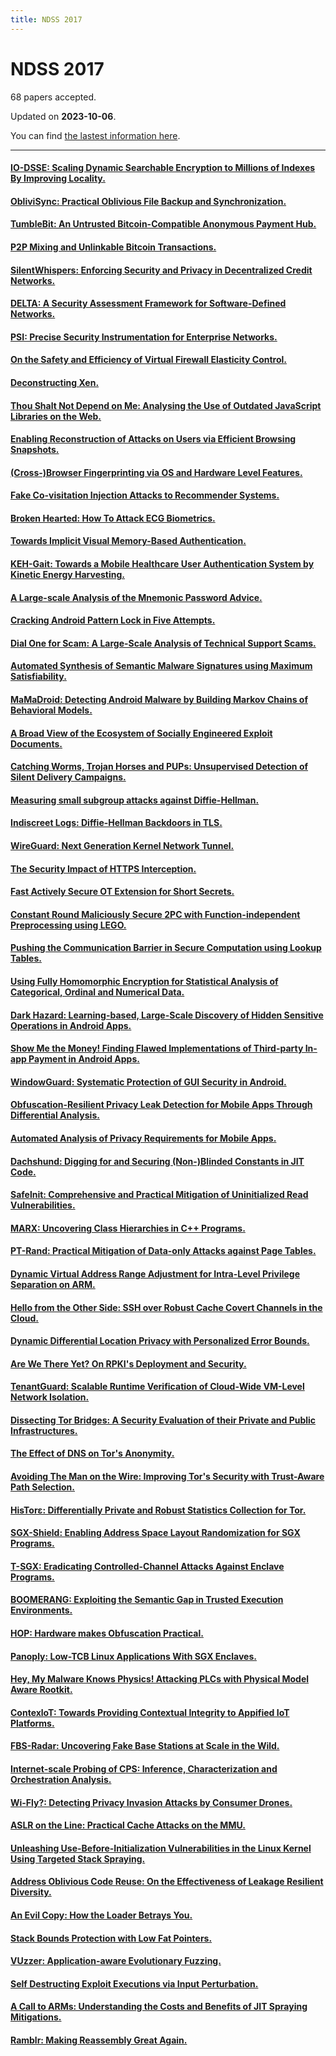 ```yaml
---
title: NDSS 2017
---
```


# NDSS 2017

68 papers accepted.

Updated on **2023-10-06**.



You can find [the lastest information here](https://dblp.org/db/conf/ndss/ndss2017.html).

---

#### [IO-DSSE: Scaling Dynamic Searchable Encryption to Millions of Indexes By Improving Locality.](https://www.ndss-symposium.org/ndss2017/ndss-2017-programme/io-dsse-scaling-dynamic-searchable-encryption-millions-indexes-improving-locality/)

#### [ObliviSync: Practical Oblivious File Backup and Synchronization.](https://www.ndss-symposium.org/ndss2017/ndss-2017-programme/oblivisync-practical-oblivious-file-backup-and-synchronization/)

#### [TumbleBit: An Untrusted Bitcoin-Compatible Anonymous Payment Hub.](https://www.ndss-symposium.org/ndss2017/ndss-2017-programme/tumblebit-untrusted-bitcoin-compatible-anonymous-payment-hub/)

#### [P2P Mixing and Unlinkable Bitcoin Transactions.](https://www.ndss-symposium.org/ndss2017/ndss-2017-programme/p2p-mixing-and-unlinkable-bitcoin-transactions/)

#### [SilentWhispers: Enforcing Security and Privacy in Decentralized Credit Networks.](https://www.ndss-symposium.org/ndss2017/ndss-2017-programme/silentwhispers-enforcing-security-and-privacy-decentralized-credit-networks/)

#### [DELTA: A Security Assessment Framework for Software-Defined Networks.](https://www.ndss-symposium.org/ndss2017/ndss-2017-programme/delta-security-assessment-framework-software-defined-networks/)

#### [PSI: Precise Security Instrumentation for Enterprise Networks.](https://www.ndss-symposium.org/ndss2017/ndss-2017-programme/psi-precise-security-instrumentation-enterprise-networks/)

#### [On the Safety and Efficiency of Virtual Firewall Elasticity Control.](https://www.ndss-symposium.org/ndss2017/ndss-2017-programme/safety-and-efficiency-virtual-firewall-elasticity-control/)

#### [Deconstructing Xen.](https://www.ndss-symposium.org/ndss2017/ndss-2017-programme/deconstructing-xen/)

#### [Thou Shalt Not Depend on Me: Analysing the Use of Outdated JavaScript Libraries on the Web.](https://www.ndss-symposium.org/ndss2017/ndss-2017-programme/thou-shalt-not-depend-me-analysing-use-outdated-javascript-libraries-web/)

#### [Enabling Reconstruction of Attacks on Users via Efficient Browsing Snapshots.](https://www.ndss-symposium.org/ndss2017/ndss-2017-programme/enabling-reconstruction-attacks-users-efficient-browsing-snapshots/)

#### [(Cross-)Browser Fingerprinting via OS and Hardware Level Features.](https://www.ndss-symposium.org/ndss2017/ndss-2017-programme/cross-browser-fingerprinting-os-and-hardware-level-features/)

#### [Fake Co-visitation Injection Attacks to Recommender Systems.](https://www.ndss-symposium.org/ndss2017/ndss-2017-programme/fake-co-visitation-injection-attacks-recommender-systems/)

#### [Broken Hearted: How To Attack ECG Biometrics.](https://www.ndss-symposium.org/ndss2017/ndss-2017-programme/broken-hearted-how-attack-ecg-biometrics/)

#### [Towards Implicit Visual Memory-Based Authentication.](https://www.ndss-symposium.org/ndss2017/ndss-2017-programme/towards-implicit-visual-memory-based-authentication/)

#### [KEH-Gait: Towards a Mobile Healthcare User Authentication System by Kinetic Energy Harvesting.](https://www.ndss-symposium.org/ndss2017/ndss-2017-programme/keh-gait-towards-mobile-healthcare-user-authentication-system-kinetic-energy-harvesting/)

#### [A Large-scale Analysis of the Mnemonic Password Advice.](https://www.ndss-symposium.org/ndss2017/ndss-2017-programme/large-scale-analysis-mnemonic-password-advice/)

#### [Cracking Android Pattern Lock in Five Attempts.](https://www.ndss-symposium.org/ndss2017/ndss-2017-programme/cracking-android-pattern-lock-five-attempts/)

#### [Dial One for Scam: A Large-Scale Analysis of Technical Support Scams.](https://www.ndss-symposium.org/ndss2017/ndss-2017-programme/dial-one-scam-large-scale-analysis-technical-support-scams/)

#### [Automated Synthesis of Semantic Malware Signatures using Maximum Satisfiability.](https://www.ndss-symposium.org/ndss2017/ndss-2017-programme/automated-synthesis-semantic-malware-signatures-using-maximum-satisfiability/)

#### [MaMaDroid: Detecting Android Malware by Building Markov Chains of Behavioral Models.](https://www.ndss-symposium.org/ndss2017/ndss-2017-programme/mamadroid-detecting-android-malware-building-markov-chains-behavioral-models/)

#### [A Broad View of the Ecosystem of Socially Engineered Exploit Documents.](https://www.ndss-symposium.org/ndss2017/ndss-2017-programme/broad-view-ecosystem-socially-engineered-exploit-documents/)

#### [Catching Worms, Trojan Horses and PUPs: Unsupervised Detection of Silent Delivery Campaigns.](https://www.ndss-symposium.org/ndss2017/ndss-2017-programme/catching-worms-trojan-horses-and-pups-unsupervised-detection-silent-delivery-campaigns/)

#### [Measuring small subgroup attacks against Diffie-Hellman.](https://www.ndss-symposium.org/ndss2017/ndss-2017-programme/measuring-small-subgroup-attacks-against-diffie-hellman/)

#### [Indiscreet Logs: Diffie-Hellman Backdoors in TLS.](https://www.ndss-symposium.org/ndss2017/ndss-2017-programme/indiscreet-logs-persistent-diffie-hellman-backdoors-tls/)

#### [WireGuard: Next Generation Kernel Network Tunnel.](https://www.ndss-symposium.org/ndss2017/ndss-2017-programme/wireguard-next-generation-kernel-network-tunnel/)

#### [The Security Impact of HTTPS Interception.](https://www.ndss-symposium.org/ndss2017/ndss-2017-programme/security-impact-https-interception/)

#### [Fast Actively Secure OT Extension for Short Secrets.](https://www.ndss-symposium.org/ndss2017/ndss-2017-programme/fast-actively-secure-ot-extension-for-short-secrets/)

#### [Constant Round Maliciously Secure 2PC with Function-independent Preprocessing using LEGO.](https://www.ndss-symposium.org/ndss2017/ndss-2017-programme/constant-round-maliciously-secure-2pc-function-independent-preprocessing-using-lego/)

#### [Pushing the Communication Barrier in Secure Computation using Lookup Tables.](https://www.ndss-symposium.org/ndss2017/ndss-2017-programme/pushing-communication-barrier-secure-computation-using-lookup-tables/)

#### [Using Fully Homomorphic Encryption for Statistical Analysis of Categorical, Ordinal and Numerical Data.](https://www.ndss-symposium.org/ndss2017/ndss-2017-programme/using-fully-homomorphic-encryption-statistical-analysis-categorical-ordinal-and-numerical-data/)

#### [Dark Hazard: Learning-based, Large-Scale Discovery of Hidden Sensitive Operations in Android Apps.](https://www.ndss-symposium.org/ndss2017/ndss-2017-programme/dark-hazard-learning-based-large-scale-discovery-hidden-sensitive-operations-android-apps/)

#### [Show Me the Money! Finding Flawed Implementations of Third-party In-app Payment in Android Apps.](https://www.ndss-symposium.org/ndss2017/ndss-2017-programme/show-me-money-finding-flawed-implementations-third-party-app-payment-android-apps/)

#### [WindowGuard: Systematic Protection of GUI Security in Android.](https://www.ndss-symposium.org/ndss2017/ndss-2017-programme/windowguard-systematic-protection-gui-security-android/)

#### [Obfuscation-Resilient Privacy Leak Detection for Mobile Apps Through Differential Analysis.](https://www.ndss-symposium.org/ndss2017/ndss-2017-programme/obfuscation-resilient-privacy-leak-detection-mobile-apps-through-differential-analysis/)

#### [Automated Analysis of Privacy Requirements for Mobile Apps.](https://www.ndss-symposium.org/ndss2017/ndss-2017-programme/automated-analysis-privacy-requirements-mobile-apps/)

#### [Dachshund: Digging for and Securing (Non-)Blinded Constants in JIT Code.](https://www.ndss-symposium.org/ndss2017/ndss-2017-programme/dachshund-digging-and-securing-non-blinded-constants-jit-code/)

#### [Safelnit: Comprehensive and Practical Mitigation of Uninitialized Read Vulnerabilities.](https://www.ndss-symposium.org/ndss2017/ndss-2017-programme/safelnit-comprehensive-and-practical-mitigation-uninitialized-read-vulnerabilities/)

#### [MARX: Uncovering Class Hierarchies in C++ Programs.](https://www.ndss-symposium.org/ndss2017/ndss-2017-programme/marx-uncovering-class-hierarchies-c-programs/)

#### [PT-Rand: Practical Mitigation of Data-only Attacks against Page Tables.](https://www.ndss-symposium.org/ndss2017/ndss-2017-programme/pt-rand-practical-mitigation-data-only-attacks-against-page-tables/)

#### [Dynamic Virtual Address Range Adjustment for Intra-Level Privilege Separation on ARM.](https://www.ndss-symposium.org/ndss2017/ndss-2017-programme/dynamic-virtual-address-range-adjustment-intra-level-privilege-separation-arm/)

#### [Hello from the Other Side: SSH over Robust Cache Covert Channels in the Cloud.](https://www.ndss-symposium.org/ndss2017/ndss-2017-programme/hello-other-side-ssh-over-robust-cache-covert-channels-cloud/)

#### [Dynamic Differential Location Privacy with Personalized Error Bounds.](https://www.ndss-symposium.org/ndss2017/ndss-2017-programme/dynamic-differential-location-privacy-personalized-error-bounds/)

#### [Are We There Yet? On RPKI's Deployment and Security.](https://www.ndss-symposium.org/ndss2017/ndss-2017-programme/are-we-there-yet-rpkis-deployment-and-security/)

#### [TenantGuard: Scalable Runtime Verification of Cloud-Wide VM-Level Network Isolation.](https://www.ndss-symposium.org/ndss2017/ndss-2017-programme/tenantguard-scalable-runtime-verification-cloud-wide-vm-level-network-isolation/)

#### [Dissecting Tor Bridges: A Security Evaluation of their Private and Public Infrastructures.](https://www.ndss-symposium.org/ndss2017/ndss-2017-programme/dissecting-tor-bridges-security-evaluation-their-private-and-public-infrastructures/)

#### [The Effect of DNS on Tor's Anonymity.](https://www.ndss-symposium.org/ndss2017/ndss-2017-programme/e-effect-dns-tors-anonymity/)

#### [Avoiding The Man on the Wire: Improving Tor's Security with Trust-Aware Path Selection.](https://www.ndss-symposium.org/ndss2017/ndss-2017-programme/avoding-man-wire-improving-tors-security-trust-aware-path-selection/)

#### [HisTorε: Differentially Private and Robust Statistics Collection for Tor.](https://www.ndss-symposium.org/ndss2017/ndss-2017-programme/histor%CE%B5-differentially-private-and-robust-statistics-collection-tor/)

#### [SGX-Shield: Enabling Address Space Layout Randomization for SGX Programs.](https://www.ndss-symposium.org/ndss2017/ndss-2017-programme/sgx-shield-enabling-address-space-layout-randomization-sgx-programs/)

#### [T-SGX: Eradicating Controlled-Channel Attacks Against Enclave Programs.](https://www.ndss-symposium.org/ndss2017/ndss-2017-programme/t-sgx-eradicating-controlled-channel-attacks-against-enclave-programs/)

#### [BOOMERANG: Exploiting the Semantic Gap in Trusted Execution Environments.](https://www.ndss-symposium.org/ndss2017/ndss-2017-programme/boomerang-exploiting-semantic-gap-trusted-execution-environments/)

#### [HOP: Hardware makes Obfuscation Practical.](https://www.ndss-symposium.org/ndss2017/ndss-2017-programme/hop-hardware-makes-obfuscation-practical/)

#### [Panoply: Low-TCB Linux Applications With SGX Enclaves.](https://www.ndss-symposium.org/ndss2017/ndss-2017-programme/panoply-low-tcb-linux-applications-sgx-enclaves/)

#### [Hey, My Malware Knows Physics! Attacking PLCs with Physical Model Aware Rootkit.](https://www.ndss-symposium.org/ndss2017/ndss-2017-programme/hey-my-malware-knows-physics-attacking-plcs-physical-model-aware-rootkit/)

#### [ContexloT: Towards Providing Contextual Integrity to Appified IoT Platforms.](https://www.ndss-symposium.org/ndss2017/ndss-2017-programme/contexlot-towards-providing-contextual-integrity-appified-iot-platforms/)

#### [FBS-Radar: Uncovering Fake Base Stations at Scale in the Wild.](https://www.ndss-symposium.org/ndss2017/ndss-2017-programme/fbs-radar-uncovering-fake-base-stations-scale-wild/)

#### [Internet-scale Probing of CPS: Inference, Characterization and Orchestration Analysis.](https://www.ndss-symposium.org/ndss2017/ndss-2017-programme/internet-scale-probing-cps-inference-characterization-and-orchestration-analysis/)

#### [Wi-Fly?: Detecting Privacy Invasion Attacks by Consumer Drones.](https://www.ndss-symposium.org/ndss2017/ndss-2017-programme/wi-fly-detecting-privacy-invasion-attacks-consumer-drones/)

#### [ASLR on the Line: Practical Cache Attacks on the MMU.](https://www.ndss-symposium.org/ndss2017/ndss-2017-programme/aslrcache-practical-cache-attacks-mmu/)

#### [Unleashing Use-Before-Initialization Vulnerabilities in the Linux Kernel Using Targeted Stack Spraying.](https://www.ndss-symposium.org/ndss2017/ndss-2017-programme/unleashing-use-initialization-vulnerabilities-linux-kernel-using-targeted-stack-spraying/)

#### [Address Oblivious Code Reuse: On the Effectiveness of Leakage Resilient Diversity.](https://www.ndss-symposium.org/ndss2017/ndss-2017-programme/address-oblivious-code-reuse-effectiveness-leakage-resilient-diversity/)

#### [An Evil Copy: How the Loader Betrays You.](https://www.ndss-symposium.org/ndss2017/ndss-2017-programme/evil-copy-how-loader-betrays-you/)

#### [Stack Bounds Protection with Low Fat Pointers.](https://www.ndss-symposium.org/ndss2017/ndss-2017-programme/stack-object-protection-low-fat-pointers/)

#### [VUzzer: Application-aware Evolutionary Fuzzing.](https://www.ndss-symposium.org/ndss2017/ndss-2017-programme/vuzzer-application-aware-evolutionary-fuzzing/)

#### [Self Destructing Exploit Executions via Input Perturbation.](https://www.ndss-symposium.org/ndss2017/ndss-2017-programme/self-destructing-exploit-executions-input-perturbation/)

#### [A Call to ARMs: Understanding the Costs and Benefits of JIT Spraying Mitigations.](https://www.ndss-symposium.org/ndss2017/ndss-2017-programme/call-arms-understanding-costs-and-benefits-jit-spraying-mitigations/)

#### [Ramblr: Making Reassembly Great Again.](https://www.ndss-symposium.org/ndss2017/ndss-2017-programme/ramblr-making-reassembly-great-again/)

